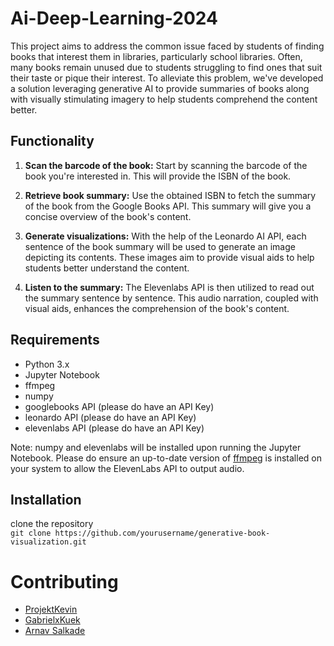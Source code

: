 # Ai-Deep-Learning-2024

This project aims to address the common issue faced by students of finding books that interest them in libraries, particularly school libraries. Often, many books remain unused due to students struggling to find ones that suit their taste or pique their interest. To alleviate this problem, we've developed a solution leveraging generative AI to provide summaries of books along with visually stimulating imagery to help students comprehend the content better.

## Functionality
1. **Scan the barcode of the book:** Start by scanning the barcode of the book you're interested in. This will provide the ISBN of the book.

2. **Retrieve book summary:** Use the obtained ISBN to fetch the summary of the book from the Google Books API. This summary will give you a concise overview of the book's content.

3. **Generate visualizations:** With the help of the Leonardo AI API, each sentence of the book summary will be used to generate an image depicting its contents. These images aim to provide visual aids to help students better understand the content.

4. **Listen to the summary:** The Elevenlabs API is then utilized to read out the summary sentence by sentence. This audio narration, coupled with visual aids, enhances the comprehension of the book's content.

## Requirements
- Python 3.x
- Jupyter Notebook
- ffmpeg
- numpy
- googlebooks API (please do have an API Key)
- leonardo API (please do have an API Key)
- elevenlabs API (please do have an API Key)

Note: numpy and elevenlabs will be installed upon running the Jupyter Notebook. Please do ensure an up-to-date version of [ffmpeg](https://ffmpeg.org) is installed on your system to allow the ElevenLabs API to output audio.

## Installation
clone the repository<br>
`git clone https://github.com/yourusername/generative-book-visualization.git`

# Contributing
- [ProjektKevin](https://github.com/ProjektKevin)
- [GabrielxKuek](https://github.com/GabrielxKuek)
- [Arnav Salkade](https://github.com/Arnie016)
